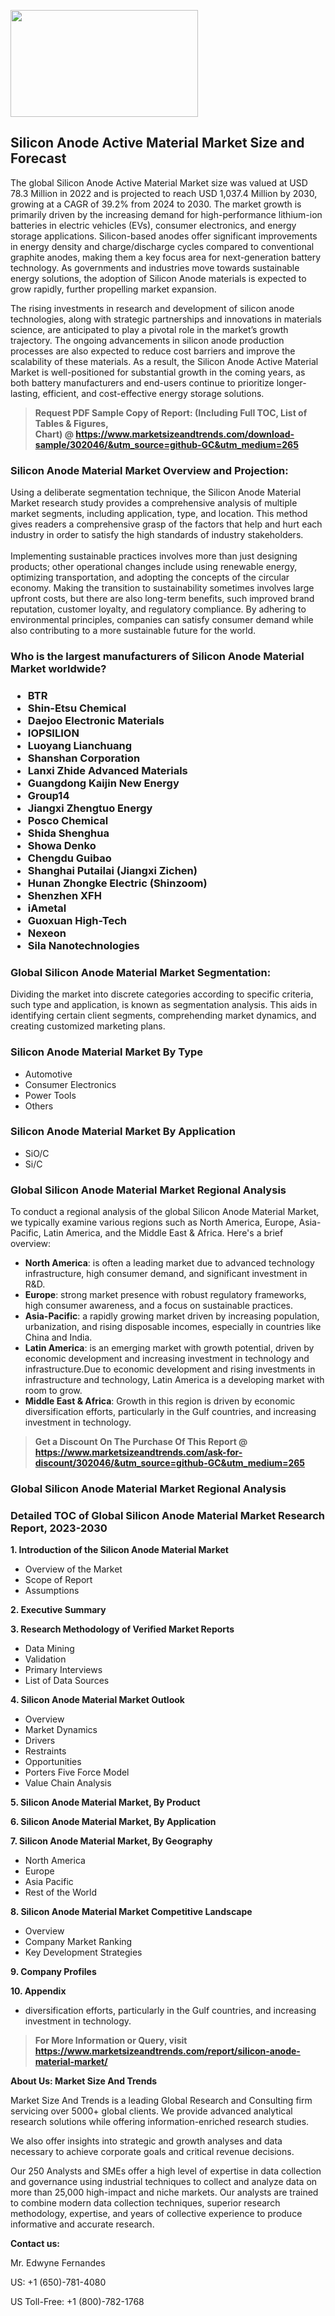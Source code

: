 <p><img class="alignnone size-medium wp-image-20088" src="https://ffe5etoiles.com/wp-content/uploads/2024/12/MST1-300x171.png" alt="" width="300" height="171" /></p><h2>Silicon Anode Active Material Market Size and Forecast</h2><p>The global Silicon Anode Active Material Market size was valued at USD 78.3 Million in 2022 and is projected to reach USD 1,037.4 Million by 2030, growing at a CAGR of 39.2% from 2024 to 2030. The market growth is primarily driven by the increasing demand for high-performance lithium-ion batteries in electric vehicles (EVs), consumer electronics, and energy storage applications. Silicon-based anodes offer significant improvements in energy density and charge/discharge cycles compared to conventional graphite anodes, making them a key focus area for next-generation battery technology. As governments and industries move towards sustainable energy solutions, the adoption of Silicon Anode materials is expected to grow rapidly, further propelling market expansion.</p><p>The rising investments in research and development of silicon anode technologies, along with strategic partnerships and innovations in materials science, are anticipated to play a pivotal role in the market’s growth trajectory. The ongoing advancements in silicon anode production processes are also expected to reduce cost barriers and improve the scalability of these materials. As a result, the Silicon Anode Active Material Market is well-positioned for substantial growth in the coming years, as both battery manufacturers and end-users continue to prioritize longer-lasting, efficient, and cost-effective energy storage solutions.</p></p><blockquote id="" class=""><strong>Request PDF Sample Copy of Report: (Including Full TOC, List of Tables &amp; Figures, Chart)&nbsp;@&nbsp;<strong><a href="https://www.marketsizeandtrends.com/download-sample/302046/&utm_source=github-GC&utm_medium=265" target="_blank">https://www.marketsizeandtrends.com/download-sample/302046/&utm_source=github-GC&utm_medium=265</a></strong></strong></blockquote><h3 id="" class="">Silicon Anode Material Market&nbsp;Overview and Projection:</h3><p id="" class="">Using a deliberate segmentation technique, the Silicon Anode Material Market research study provides a comprehensive analysis of multiple market segments, including application, type, and location. This method gives readers a comprehensive grasp of the factors that help and hurt each industry in order to satisfy the high standards of industry stakeholders. <br /> <br />Implementing sustainable practices involves more than just designing products; other operational changes include using renewable energy, optimizing transportation, and adopting the concepts of the circular economy. Making the transition to sustainability sometimes involves large upfront costs, but there are also long-term benefits, such improved brand reputation, customer loyalty, and regulatory compliance. By adhering to environmental principles, companies can satisfy consumer demand while also contributing to a more sustainable future for the world.</p><h3 id="" class="">Who is the largest manufacturers of&nbsp;Silicon Anode Material Market worldwide?</h3><h3 class=""><p><ul><li>BTR </li><li> Shin-Etsu Chemical </li><li> Daejoo Electronic Materials </li><li> IOPSILION </li><li> Luoyang Lianchuang </li><li> Shanshan Corporation </li><li> Lanxi Zhide Advanced Materials </li><li> Guangdong Kaijin New Energy </li><li> Group14 </li><li> Jiangxi Zhengtuo Energy </li><li> Posco Chemical </li><li> Shida Shenghua </li><li> Showa Denko </li><li> Chengdu Guibao </li><li> Shanghai Putailai (Jiangxi Zichen) </li><li> Hunan Zhongke Electric (Shinzoom) </li><li> Shenzhen XFH </li><li> iAmetal </li><li> Guoxuan High-Tech </li><li> Nexeon </li><li> Sila Nanotechnologies</li></ul></p></h3><h3 id="" class="">Global&nbsp;Silicon Anode Material Market Segmentation:</h3><p id="" class="">Dividing the market into discrete categories according to specific criteria, such type and application, is known as segmentation analysis. This aids in identifying certain client segments, comprehending market dynamics, and creating customized marketing plans.</p><h3 id="" class="">Silicon Anode Material Market&nbsp;By Type</h3><p><p><ul><li>Automotive</li><li> Consumer Electronics</li><li> Power Tools</li><li> Others</p></li></ul></p></p><h3 id="" class="">Silicon Anode Material Market&nbsp;By Application</h3><p class=""><p><ul><li>SiO/C</li><li> Si/C</li></ul></p></p><h3 id="" class="">Global Silicon Anode Material Market Regional Analysis</h3><p id="" class="">To conduct a regional analysis of the global Silicon Anode Material Market, we typically examine various regions such as North America, Europe, Asia-Pacific, Latin America, and the Middle East &amp; Africa. Here's a brief overview:</p><ul><li><strong>North America</strong>: is often a leading market due to advanced technology infrastructure, high consumer demand, and significant investment in R&amp;D.</li><li><strong>Europe</strong>: strong market presence with robust regulatory frameworks, high consumer awareness, and a focus on sustainable practices.</li><li><strong>Asia-Pacific</strong>: a rapidly growing market driven by increasing population, urbanization, and rising disposable incomes, especially in countries like China and India.</li><li><strong>Latin America</strong>: is an emerging market with growth potential, driven by economic development and increasing investment in technology and infrastructure.Due to economic development and rising investments in infrastructure and technology, Latin America is a developing market with room to grow.</li><li><strong>Middle East &amp; Africa</strong>: Growth in this region is driven by economic diversification efforts, particularly in the Gulf countries, and increasing investment in technology.</li></ul><blockquote id="" class=""><strong>Get a Discount On The Purchase Of This Report @ <strong><a href="https://www.marketsizeandtrends.com/ask-for-discount/302046/&utm_source=github-GC&utm_medium=265" target="_blank">https://www.marketsizeandtrends.com/ask-for-discount/302046/&utm_source=github-GC&utm_medium=265</a></strong></strong></blockquote><h3 id="" class="">Global Silicon Anode Material Market Regional Analysis</h3><h3 id="" class="">Detailed TOC of Global Silicon Anode Material Market Research Report, 2023-2030</h3><p id="" class=""><strong>1. Introduction of the Silicon Anode Material Market</strong></p><ul><li>Overview of the Market</li><li>Scope of Report</li><li>Assumptions</li></ul><p id="" class=""><strong>2. Executive Summary</strong></p><p id="" class=""><strong>3. Research Methodology of Verified Market Reports</strong></p><ul><li>Data Mining</li><li>Validation</li><li>Primary Interviews</li><li>List of Data Sources</li></ul><p id="" class=""><strong>4. Silicon Anode Material Market Outlook</strong></p><ul><li>Overview</li><li>Market Dynamics</li><li>Drivers</li><li>Restraints</li><li>Opportunities</li><li>Porters Five Force Model</li><li>Value Chain Analysis</li></ul><p id="" class=""><strong>5. Silicon Anode Material Market, By Product</strong></p><p id="" class=""><strong>6. Silicon Anode Material Market, By Application</strong></p><p id="" class=""><strong>7. Silicon Anode Material Market, By Geography</strong></p><ul><li>North America</li><li>Europe</li><li>Asia Pacific</li><li>Rest of the World</li></ul><p id="" class=""><strong>8. Silicon Anode Material Market Competitive Landscape</strong></p><ul><li>Overview</li><li>Company Market Ranking</li><li>Key Development Strategies</li></ul><p id="" class=""><strong>9. Company Profiles</strong></p><p id="" class=""><strong>10. Appendix</strong></p><ul><li>diversification efforts, particularly in the Gulf countries, and increasing investment in technology.</li></ul><blockquote id="" class=""><strong>For More Information or Query, visit <strong><strong><a href="https://www.marketsizeandtrends.com/report/silicon-anode-material-market/" target="_blank">https://www.marketsizeandtrends.com/report/silicon-anode-material-market/</a></strong></strong></strong></blockquote><p id="" class=""><strong>About Us: Market Size And Trends</strong></p><p id="" class="">Market Size And Trends is a leading Global Research and Consulting firm servicing over 5000+ global clients. We provide advanced analytical research solutions while offering information-enriched research studies.</p><p id="" class="">We also offer insights into strategic and growth analyses and data necessary to achieve corporate goals and critical revenue decisions.</p><p id="" class="">Our 250 Analysts and SMEs offer a high level of expertise in data collection and governance using industrial techniques to collect and analyze data on more than 25,000 high-impact and niche markets. Our analysts are trained to combine modern data collection techniques, superior research methodology, expertise, and years of collective experience to produce informative and accurate research.</p><p id="" class=""><strong>Contact us:</strong></p><p id="" class="">Mr. Edwyne Fernandes</p><p id="" class="">US: +1 (650)-781-4080</p><p id="" class="">US Toll-Free: +1 (800)-782-1768</p>
